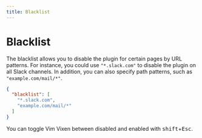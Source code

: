```yaml
---
title: Blacklist
---
```


# Blacklist

The blacklist allows you to disable the plugin for certain pages by URL patterns.
For instance, you could use `"*.slack.com"` to disable the plugin on all Slack channels.
In addition, you can also specify path patterns, such as `"example.com/mail/*"`.

```json
{
  "blacklist": [
    "*.slack.com",
    "example.com/mail/*"
  ]
}
```

You can toggle Vim Vixen between disabled and enabled with
<kbd>shift</kbd>+<kbd>Esc</kbd>.
